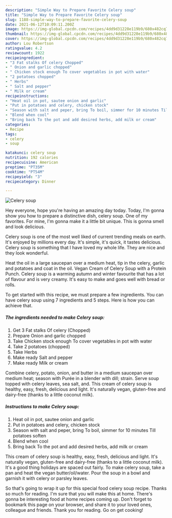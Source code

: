 ```yaml
---
description: "Simple Way to Prepare Favorite Celery soup"
title: "Simple Way to Prepare Favorite Celery soup"
slug: 1188-simple-way-to-prepare-favorite-celery-soup
date: 2021-06-12T10:09:11.200Z
image: https://img-global.cpcdn.com/recipes/4dd9d31228e119b9/680x482cq70/celery-soup-recipe-main-photo.jpg
thumbnail: https://img-global.cpcdn.com/recipes/4dd9d31228e119b9/680x482cq70/celery-soup-recipe-main-photo.jpg
cover: https://img-global.cpcdn.com/recipes/4dd9d31228e119b9/680x482cq70/celery-soup-recipe-main-photo.jpg
author: Lou Robertson
ratingvalue: 4.2
reviewcount: 1922
recipeingredient:
- "3 Fat stalks Of celery Chopped"
- " Onion and garlic chopped"
- " Chicken stock enough To cover vegetables in pot with water"
- "2 potatoes chopped"
- " Herbs"
- " Salt and pepper"
- " Milk or cream"
recipeinstructions:
- "Heat oil in pot, sautee onion and garlic"
- "Put in potatoes and celery, chicken stock"
- "Season with salt and peper, bring To boil, simmer for 10 minutes Till potatoes soften"
- "Blend when cool"
- "Bring back To the pot and add desired herbs, add milk or cream"
categories:
- Recipe
tags:
- celery
- soup

katakunci: celery soup 
nutrition: 192 calories
recipecuisine: American
preptime: "PT35M"
cooktime: "PT54M"
recipeyield: "3"
recipecategory: Dinner

---
```



![Celery soup](https://img-global.cpcdn.com/recipes/4dd9d31228e119b9/680x482cq70/celery-soup-recipe-main-photo.jpg)

Hey everyone, hope you're having an amazing day today. Today, I'm gonna show you how to prepare a distinctive dish, celery soup. One of my favorites. For mine, I'm gonna make it a little bit unique. This is gonna smell and look delicious.

Celery soup is one of the most well liked of current trending meals on earth. It's enjoyed by millions every day. It's simple, it's quick, it tastes delicious. Celery soup is something that I have loved my whole life. They are nice and they look wonderful.

Heat the oil in a large saucepan over a medium heat, tip in the celery, garlic and potatoes and coat in the oil. Vegan Cream of Celery Soup with a Protein Punch. Celery soup is a warming autumn and winter favourite that has a lot of flavour and is very creamy. It&#39;s easy to make and goes well with bread or rolls.


To get started with this recipe, we must prepare a few ingredients. You can have celery soup using 7 ingredients and 5 steps. Here is how you can achieve that.

<!--inarticleads1-->

##### The ingredients needed to make Celery soup:

1. Get 3 Fat stalks Of celery (Chopped)
1. Prepare  Onion and garlic chopped
1. Take  Chicken stock enough To cover vegetables in pot with water
1. Take 2 potatoes (chopped)
1. Take  Herbs
1. Make ready  Salt and pepper
1. Make ready  Milk or cream


Combine celery, potato, onion, and butter in a medium saucepan over medium heat; season with Purée in a blender with dill; strain. Serve soup topped with celery leaves, sea salt, and. This cream of celery soup is healthy, easy, fresh, delicious and light. It&#39;s naturally vegan, gluten-free and dairy-free (thanks to a little coconut milk). 

<!--inarticleads2-->

##### Instructions to make Celery soup:

1. Heat oil in pot, sautee onion and garlic
1. Put in potatoes and celery, chicken stock
1. Season with salt and peper, bring To boil, simmer for 10 minutes Till potatoes soften
1. Blend when cool
1. Bring back To the pot and add desired herbs, add milk or cream


This cream of celery soup is healthy, easy, fresh, delicious and light. It&#39;s naturally vegan, gluten-free and dairy-free (thanks to a little coconut milk). It&#39;s a good thing holidays are spaced out fairly. To make celery soup, take a pan and heat the vegan butter/oil/water. Pour the soup in a bowl and garnish it with celery or parsley leaves. 

So that's going to wrap it up for this special food celery soup recipe. Thanks so much for reading. I'm sure that you will make this at home. There's gonna be interesting food at home recipes coming up. Don't forget to bookmark this page on your browser, and share it to your loved ones, colleague and friends. Thank you for reading. Go on get cooking!
